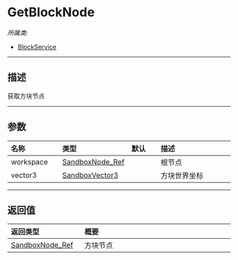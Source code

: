 # GetBlockNode

*所属类*:
* [BlockService](/Api/Classes/Build/BlockService.md)
------------------------------------------------------------------------------------------
## 描述

获取方块节点

------------------------------------------------------------------------------------------
## 参数

|<div style="width:100px">名称</div>|<div style="width:100px">类型</div>|<div style="width:50px">默认</div>|<div style="width:350px">描述</div>|
|:---|:---|:---|:---|
|workspace|[SandboxNode_Ref](/Api/Enums/SandboxNode_Ref.md)||根节点|
|vector3|[SandboxVector3](/Api/Enums/SandboxVector3.md)||方块世界坐标|

------------------------------------------------------------------------------------------
## 返回值

|<div style="width:150px">返回类型</div>|<div style="width:520px">概要</div>|
|:---|:---|
|[SandboxNode_Ref](/Api/Enums/SandboxNode_Ref.md)|方块节点|
